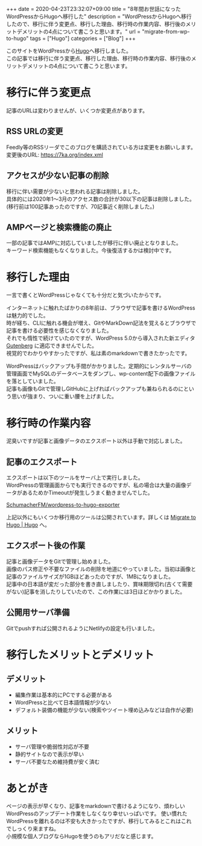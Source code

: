 +++ 
date = 2020-04-23T23:32:07+09:00
title = "8年間お世話になったWordPressからHugoへ移行した"
description = "WordPressからHugoへ移行したので、移行に伴う変更点、移行した理由、移行時の作業内容、移行後のメリットデメリットの4点について書こうと思います。"
url = "migrate-from-wp-to-hugo" 
tags = ["Hugo"]
categories = ["Blog"]
+++

このサイトをWordPressから[Hugo](https://gohugo.io)へ移行しました。  
この記事では移行に伴う変更点、移行した理由、移行時の作業内容、移行後のメリットデメリットの4点について書こうと思います。


# 移行に伴う変更点
記事のURLは変わりませんが、いくつか変更点があります。  

## RSS URLの変更
Feedly等のRSSリーダでこのブログを購読されている方は変更をお願いします。  
変更後のURL: https://7ka.org/index.xml

## アクセスが少ない記事の削除
移行に伴い需要が少ないと思われる記事は削除しました。  
具体的には2020年1〜3月のアクセス数の合計が30以下の記事は削除しました。  
(移行前は100記事あったのですが、70記事近く削除しました。)

## AMPページと検索機能の廃止
一部の記事ではAMPに対応していましたが移行に伴い廃止となりました。  
キーワード検索機能もなくなりました。今後復活するかは検討中です。

# 移行した理由
一言で書くとWordPressじゃなくても十分だと気づいたからです。  
  
インターネットに触れたばかりの8年前は、ブラウザで記事を書けるWordPressは魅力的でした。  
時が経ち、CLIに触れる機会が増え、GitやMarkDown記法を覚えるとブラウザで記事を書ける必要性を感じなくなりました。  
それでも惰性で続けていたのですが、WordPress 5.0から導入された新エディタ [Gutenberg](https://ja.wordpress.org/gutenberg/) に適応できませんでした。  
視覚的でわかりやすかったですが、私は素のmarkdownで書きたかったです。  
  
WordPressはバックアップも手間がかかりました。定期的にレンタルサーバの管理画面でMySQLのデータベースをダンプし、wp-content配下の画像ファイルを落としていました。  
記事も画像もGitで管理しGitHubに上げればバックアップも兼ねられるのにという思いが強まり、ついに重い腰を上げました。  

# 移行時の作業内容
泥臭いですが記事と画像データのエクスポート以外は手動で対応しました。  

## 記事のエクスポート
エクスポートは以下のツールをサーバ上で実行しました。  
WordPressの管理画面からでも実行できるのですが、私の場合は大量の画像データがあるためかTimeoutが発生しうまく動きませんでした。

[SchumacherFM/wordpress-to-hugo-exporter](https://github.com/SchumacherFM/wordpress-to-hugo-exporter)

上記以外にもいくつか移行用のツールは公開されています。詳しくは [Migrate to Hugo | Hugo](https://gohugo.io/tools/migrations/#wordpress) へ。

## エクスポート後の作業
記事と画像データをGitで管理し始めました。  
画像のパス修正や不要なファイルの削除を地道にやっていました。当初は画像と記事のファイルサイズが1GBほどあったのですが、1MBになりました。  
記事中の日本語が変だった部分を書き直しましたり、賞味期限切れ(古くて需要がない)記事を消したりしていたので、この作業には3日ほどかかりました。  

## 公開用サーバ準備
Gitでpushすれば公開されるようにNetlifyの設定も行いました。  

# 移行したメリットとデメリット

## デメリット

* 編集作業は基本的にPCでする必要がある
* WordPressと比べて日本語情報が少ない
* デフォルト装備の機能が少ない(検索やツイート埋め込みなどは自作が必要)

## メリット

* サーバ管理や脆弱性対応が不要
* 静的サイトなので表示が早い
* サーバ不要なため維持費が安く済む

# あとがき

ページの表示が早くなり、記事をmarkdownで書けるようになり、煩わしいWordPressのアップデート作業をしなくなり幸せいっぱいです。
使い慣れたWordPressを離れるのは不安も大きかったですが、移行してみるとこれはこれでしっくり来ますね。  
小規模な個人ブログならHugoを使うのもアリだなと感じます。  

